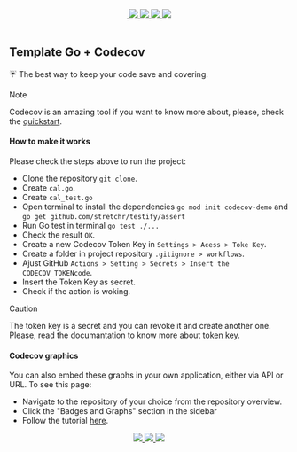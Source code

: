 <div align="center">
 <a href="" > 
 <img src=""/> 
 </a> 
 <a href="https://go.dev/" > 
 <img src="https://img.shields.io/badge/GoLand-000000.svg?&logo=GoLand&logoColor=white"/> 
 </a>
  <a href="https://docs.codecov.com/docs/quick-start" > 
 <img src="https://img.shields.io/badge/Codecov-F01F7A.svg?e&logo=Codecov&logoColor=white"/> 
 </a>
<a href="https://codecov.io/gh/mayannaoliveira/template-go-codecov" > 
 <img src="https://codecov.io/gh/mayannaoliveira/template-go-codecov/graph/badge.svg?token=7IPNYBPMJQ"/> 
 </a>
 <a href="https://github.com/mayannaoliveira/template-go-codecov/actions/workflows/codecov.yaml" > 
 <img src="https://github.com/mayannaoliveira/template-go-codecov/actions/workflows/codecov.yaml/badge.svg"/> 
 </a>
 </div>
 </br>

## Template Go + Codecov

:umbrella: The best way to keep your code save and covering. 

> [!NOTE]
> Codecov is an amazing tool if you want to know more about, please, check the [quickstart](https://docs.codecov.com/docs/quick-start).

#### How to make it works
Please check the steps above to run the project:
- Clone the repository `git clone`. 
- Create `cal.go`.
- Create `cal_test.go`
- Open terminal to install the dependencies `go mod init codecov-demo` and `go get github.com/stretchr/testify/assert`
- Run Go test in terminal `go test ./...`
- Check the result `OK`.
- Create a new Codecov Token Key in `Settings > Acess > Toke Key`.
- Create a folder in project repository `.gitignore > workflows`.
- Ajust GitHub `Actions > Setting > Secrets > Insert the CODECOV_TOKENcode`.
- Insert the Token Key as secret.
- Check if the action is woking.

> [!CAUTION]
> The token key is a secret and you can revoke it and create another one. Please, read the documantation to know more about [token key](https://docs.codecov.com/docs/codecov-tokens).

#### Codecov graphics

You can also embed these graphs in your own application, either via API or URL. To see this page:

- Navigate to the repository of your choice from the repository overview.
- Click the "Badges and Graphs" section in the sidebar
- Follow the tutorial [here](https://docs.codecov.com/docs/graphs#sunburst).

<div align="center">
 <a href="https://docs.codecov.com/docs/graphs#sunburst" > 
 <img src="https://codecov.io/gh/mayannaoliveira/template-go-codecov/graphs/sunburst.svg?token=7IPNYBPMJQ"/> 
 </a> 
 <a href="https://docs.codecov.com/docs/graphs#sunburst" > 
 <img src="https://codecov.io/gh/mayannaoliveira/template-go-codecov/graphs/tree.svg?token=7IPNYBPMJQ"/> 
 </a>
  <a href="https://docs.codecov.com/docs/graphs#sunburst" > 
 <img src="https://codecov.io/gh/mayannaoliveira/template-go-codecov/graphs/icicle.svg?token=7IPNYBPMJQ"/> 
 </a>
  <!-- <a href="" > 
 <img src=""/> 
 </a> -->
 </div>
 </br>








